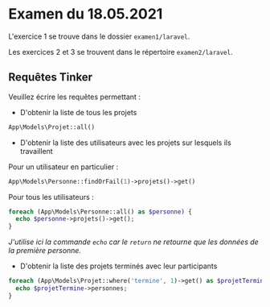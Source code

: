 # Examen du 18.05.2021

L'exercice 1 se trouve dans le dossier `examen1/laravel`.

Les exercices 2 et 3 se trouvent dans le répertoire `examen2/laravel`.

## Requêtes Tinker

Veuillez écrire les requêtes permettant :

- D'obtenir la liste de tous les projets

```php
App\Models\Projet::all()
```

- D'obtenir la liste des utilisateurs avec les projets sur lesquels ils travaillent

Pour un utilisateur en particulier :

```php
App\Models\Personne::findOrFail(1)->projets()->get()
```

Pour tous les utilisateurs : 

```php
foreach (App\Models\Personne::all() as $personne) {
  echo $personne->projets()->get();
}
```
*J'utilise ici la commande `echo` car le `return` ne retourne que les données de la première personne.*


- D'obtenir la liste des projets terminés avec leur participants

```php
foreach (App\Models\Projet::where('termine', 1)->get() as $projetTermine) {
  echo $projetTermine->personnes;
}
```